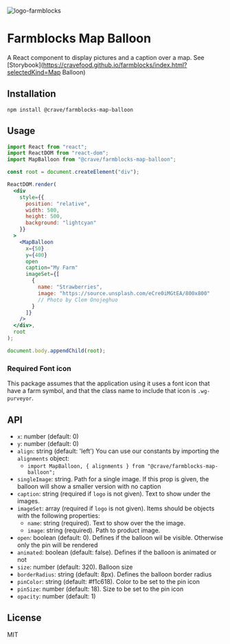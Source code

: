 ![logo-farmblocks](https://user-images.githubusercontent.com/7760/31051341-4d280118-a63c-11e7-9e8f-3b375ca8f9a0.png)

# Farmblocks Map Balloon

A React component to display pictures and a caption over a map. See
[Storybook](https://cravefood.github.io/farmblocks/index.html?selectedKind=Map
Balloon)

## Installation

```
npm install @crave/farmblocks-map-balloon
```

## Usage

```jsx
import React from "react";
import ReactDOM from "react-dom";
import MapBalloon from "@crave/farmblocks-map-balloon";

const root = document.createElement("div");

ReactDOM.render(
  <div
    style={{
      position: "relative",
      width: 500,
      height: 500,
      background: "lightcyan"
    }}
  >
    <MapBalloon
      x={50}
      y={400}
      open
      caption="My Farm"
      imageSet={[
        {
          name: "Strawberries",
          image: "https://source.unsplash.com/eCre0iMGtEA/800x800"
          // Photo by Clem Onojeghuo
        }
      ]}
    />
  </div>,
  root
);

document.body.appendChild(root);
```

### Required Font icon

This package assumes that the application using it uses a font icon that have a
farm symbol, and that the class name to include that icon is `.wg-purveyor`.

## API

* `x`: number (default: 0)
* `y`: number (default: 0)
* `align`: string (default: 'left') You can use our constants by importing the
  `alignments` object:
  * `import MapBalloon, { alignments } from "@crave/farmblocks-map-balloon";`
* `singleImage`: string. Path for a single image. If this prop is given, the
  balloon will show a smaller version with no caption
* `caption`: string (required if `logo` is not given). Text to show under the
  images.
* `imageSet`: array (required if `logo` is not given). Items should be objects
  with the following properties:
  * `name`: string (required). Text to show over the the image.
  * `image`: string (required). Path to product image.
* `open`: boolean (default: 0). Defines if the balloon wil be visible. Otherwise
  only the pin will be rendered
* `animated`: boolean (default: false). Defines if the balloon is animated or
  not
* `size`: number (default: 320). Balloon size
* `borderRadius`: string (default: 8px). Defines the balloon border radius
* `pinColor`: string (default: #f1c618). Color to be set to the pin icon
* `pinSize`: number (default: 18). Size to be set to the pin icon
* `opacity`: number (default: 1)

## License

MIT
